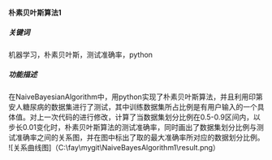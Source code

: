 #### 朴素贝叶斯算法1
##### 关键词
机器学习，朴素贝叶斯，测试准确率，python
##### 功能描述
在NaiveBayesianAlgorithm中，用python实现了朴素贝叶斯算法，并且利用印第安人糖尿病的数据集进行了测试，其中训练数据集所占比例是有用户输入的一个具体值。对上一次代码的进行修改，计算了当数据集划分比例在0.5-0.9区间内，以步长0.01变化时，朴素贝叶斯算法的测试准确率，同时画出了数据集划分比例与测试准确率之间的关系图，并在图中标出了取的最大准确率所对应的数据划分比例。
![关系曲线图]（C:\fay\mygit\NaiveBayesAlgorithm1\result.png）
